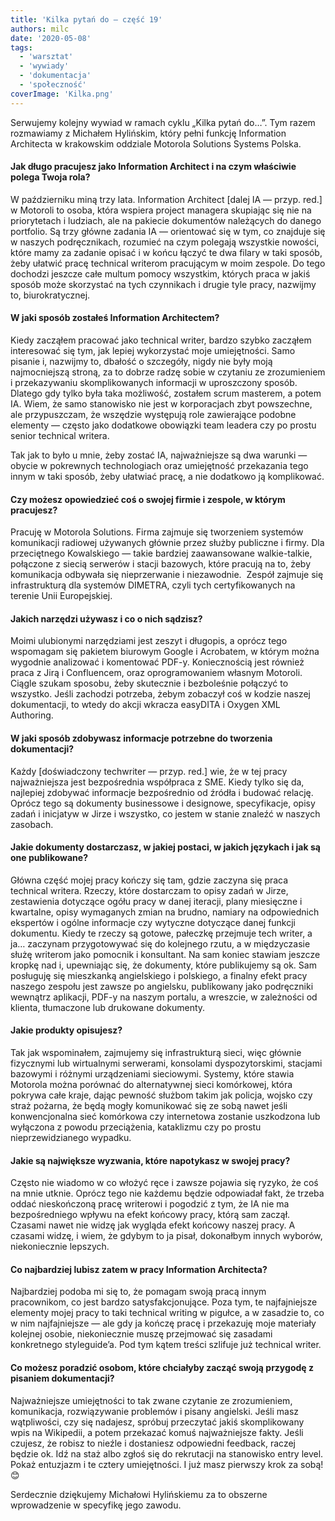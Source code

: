 ```yaml
---
title: 'Kilka pytań do — część 19'
authors: milc
date: '2020-05-08'
tags:
  - 'warsztat'
  - 'wywiady'
  - 'dokumentacja'
  - 'społeczność'
coverImage: 'Kilka.png'
---
```


Serwujemy kolejny wywiad w ramach cyklu „Kilka pytań do…”. Tym razem rozmawiamy
z Michałem Hylińskim, który pełni funkcję Information Architecta w krakowskim
oddziale Motorola Solutions Systems Polska.

<!--truncate-->

#### Jak długo pracujesz jako Information Architect i na czym właściwie polega Twoja rola?

W październiku miną trzy lata. Information Architect \[dalej IA — przyp. red.\]
w Motoroli to osoba, która wspiera project managera skupiając się nie na
priorytetach i ludziach, ale na pakiecie dokumentów należących do danego
portfolio. Są trzy główne zadania IA — orientować się w tym, co znajduje się w
naszych podręcznikach, rozumieć na czym polegają wszystkie nowości, które mamy
za zadanie opisać i w końcu łączyć te dwa filary w taki sposób, żeby ułatwić
pracę technical writerom pracującym w moim zespole. Do tego dochodzi jeszcze
całe multum pomocy wszystkim, których praca w jakiś sposób może skorzystać na
tych czynnikach i drugie tyle pracy, nazwijmy to, biurokratycznej.

#### W jaki sposób zostałeś Information Architectem?

Kiedy zacząłem pracować jako technical writer, bardzo szybko zacząłem
interesować się tym, jak lepiej wykorzystać moje umiejętności. Samo pisanie i,
nazwijmy to, dbałość o szczegóły, nigdy nie były moją najmocniejszą stroną, za
to dobrze radzę sobie w czytaniu ze zrozumieniem i przekazywaniu skomplikowanych
informacji w uproszczony sposób. Dlatego gdy tylko była taka możliwość, zostałem
scrum masterem, a potem IA. Wiem, że samo stanowisko nie jest w korporacjach
zbyt powszechne, ale przypuszczam, że wszędzie występują role zawierające
podobne elementy — często jako dodatkowe obowiązki team leadera czy po prostu
senior technical writera.

Tak jak to było u mnie, żeby zostać IA, najważniejsze są dwa warunki — obycie w
pokrewnych technologiach oraz umiejętność przekazania tego innym w taki sposób,
żeby ułatwiać pracę, a nie dodatkowo ją komplikować.

#### Czy możesz opowiedzieć coś o swojej firmie i zespole, w którym pracujesz?

Pracuję w Motorola Solutions. Firma zajmuje się tworzeniem systemów komunikacji
radiowej używanych głównie przez służby publiczne i firmy. Dla przeciętnego
Kowalskiego — takie bardziej zaawansowane walkie-talkie, połączone z siecią
serwerów i stacji bazowych, które pracują na to, żeby komunikacja odbywała się
nieprzerwanie i niezawodnie.  Zespół zajmuje się infrastrukturą dla systemów
DIMETRA, czyli tych certyfikowanych na terenie Unii Europejskiej.

#### Jakich narzędzi używasz i co o nich sądzisz?

Moimi ulubionymi narzędziami jest zeszyt i długopis, a oprócz tego wspomagam się
pakietem biurowym Google i Acrobatem, w którym można wygodnie analizować i
komentować PDF-y. Koniecznością jest również praca z Jirą i Confluencem, oraz
oprogramowaniem własnym Motoroli. Ciągle szukam sposobu, żeby skutecznie i
bezboleśnie połączyć to wszystko. Jeśli zachodzi potrzeba, żebym zobaczył coś w
kodzie naszej dokumentacji, to wtedy do akcji wkracza easyDITA i Oxygen XML
Authoring.

#### W jaki sposób zdobywasz informacje potrzebne do tworzenia dokumentacji?

Każdy \[doświadczony techwriter — przyp. red.\] wie, że w tej pracy
najważniejsza jest bezpośrednia współpraca z SME. Kiedy tylko się da, najlepiej
zdobywać informacje bezpośrednio od źródła i budować relację. Oprócz tego są
dokumenty businessowe i designowe, specyfikacje, opisy zadań i inicjatyw w Jirze
i wszystko, co jestem w stanie znaleźć w naszych zasobach.

#### Jakie dokumenty dostarczasz, w jakiej postaci, w jakich językach i jak są one publikowane?

Główna część mojej pracy kończy się tam, gdzie zaczyna się praca technical
writera. Rzeczy, które dostarczam to opisy zadań w Jirze, zestawienia dotyczące
ogółu pracy w danej iteracji, plany miesięczne i kwartalne, opisy wymaganych
zmian na brudno, namiary na odpowiednich ekspertów i ogólne informacje czy
wytyczne dotyczące danej funkcji dokumentu. Kiedy te rzeczy są gotowe, pałeczkę
przejmuje tech writer, a ja… zaczynam przygotowywać się do kolejnego rzutu, a w
międzyczasie służę writerom jako pomocnik i konsultant. Na sam koniec stawiam
jeszcze kropkę nad i, upewniając się, że dokumenty, które publikujemy są ok. Sam
posługuję się mieszkanką angielskiego i polskiego, a finalny efekt pracy naszego
zespołu jest zawsze po angielsku, publikowany jako podręczniki wewnątrz
aplikacji, PDF-y na naszym portalu, a wreszcie, w zależności od klienta,
tłumaczone lub drukowane dokumenty.

#### Jakie produkty opisujesz?

Tak jak wspominałem, zajmujemy się infrastrukturą sieci, więc głównie fizycznymi
lub wirtualnymi serwerami, konsolami dyspozytorskimi, stacjami bazowymi i
różnymi urządzeniami sieciowymi. Systemy, które stawia Motorola można porównać
do alternatywnej sieci komórkowej, która pokrywa całe kraje, dając pewność
służbom takim jak policja, wojsko czy straż pożarna, że będą mogły komunikować
się ze sobą nawet jeśli konwencjonalna sieć komórkowa czy internetowa zostanie
uszkodzona lub wyłączona z powodu przeciążenia, kataklizmu czy po prostu
nieprzewidzianego wypadku.

#### Jakie są największe wyzwania, które napotykasz w swojej pracy?

Często nie wiadomo w co włożyć ręce i zawsze pojawia się ryzyko, że coś na mnie
utknie. Oprócz tego nie każdemu będzie odpowiadał fakt, że trzeba oddać
nieskończoną pracę writerowi i pogodzić z tym, że IA nie ma bezpośredniego
wpływu na efekt końcowy pracy, którą sam zaczął. Czasami nawet nie widzę jak
wygląda efekt końcowy naszej pracy. A czasami widzę, i wiem, że gdybym to ja
pisał, dokonałbym innych wyborów, niekoniecznie lepszych.

#### Co najbardziej lubisz zatem w pracy Information Architecta?

Najbardziej podoba mi się to, że pomagam swoją pracą innym pracownikom, co jest
bardzo satysfakcjonujące. Poza tym, te najfajniejsze elementy mojej pracy to
taki technical writing w pigułce, a w zasadzie to, co w nim najfajniejsze — ale
gdy ja kończę pracę i przekazuję moje materiały kolejnej osobie, niekoniecznie
muszę przejmować się zasadami konkretnego styleguide’a. Pod tym kątem treści
szlifuje już technical writer.

#### Co możesz poradzić osobom, które chciałyby zacząć swoją przygodę z pisaniem dokumentacji?

Najważniejsze umiejętności to tak zwane czytanie ze zrozumieniem, komunikacja,
rozwiązywanie problemów i pisany angielski. Jeśli masz wątpliwości, czy się
nadajesz, spróbuj przeczytać jakiś skomplikowany wpis na Wikipedii, a potem
przekazać komuś najważniejsze fakty. Jeśli czujesz, że robisz to nieźle i
dostaniesz odpowiedni feedback, raczej będzie ok. Idź na staż albo zgłoś się do
rekrutacji na stanowisko entry level. Pokaż entuzjazm i te cztery umiejętności.
I już masz pierwszy krok za sobą! 😊

Serdecznie dziękujemy Michałowi Hylińskiemu za to obszerne wprowadzenie w
specyfikę jego zawodu.
